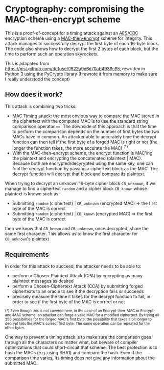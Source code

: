 # Cryptography: compromising the MAC-then-encrypt scheme

This is a proof-of-concept for a timing attack against an [AES/CBC](https://en.wikipedia.org/wiki/Block_cipher_mode_of_operation#Cipher_Block_Chaining_.28CBC.29) encryption scheme using a [MAC-then-encrypt](https://en.wikipedia.org/wiki/Authenticated_encryption#MAC-then-Encrypt_.28MtE.29) scheme for integrity. This attack manages to successfully decrypt the first byte of each 16-byte block. The code also shows how to decrypt the first 2 bytes of each block, but the time to perform such an operation skyrockets.

This is adapated from https://gist.github.com/defuse/0822a9c6d70ab4939c95, rewritten in Python 3 using the PyCrypto library (I rewrote it from memory to make sure I really understood the concept)

## How does it work?

This attack is combining two tricks:

- MAC Timing attack: the most obvious way to compare the MAC stored in the ciphertext with the computed MAC is to use the standard string comparison operator `==`. The downside of this approach is that the time to perform the comparison depends on the number of first bytes the two MACs have in common. An attacker able to accurately time the decrypt function can then tell if the first byte of a forged MAC is right or not (the longer the function takes, the more accurate the MAC) <sup>(*)</sup>
- With the MAC-then-encrypt scheme, the encrypt function is MAC'ing the plaintext and encrypting the concatenated (plaintext | MAC). Because both are encrypted/decyrypted using the same key, one can fool the decrypt function by passing a ciphertext block as the MAC. The decrypt function will decrypt that block and compare its plaintext.

When trying to decrypt an unknown 16-byte cipher block `CB_unknown`, if we manage to find a ciphertext `random` and a cipher block `CB_known` whose plaintext is known such as:

- Submitting `random` (ciphertext) | `CB_unknown` (encrypted MAC) => the first byte of the MAC is correct
- Submitting `random` (ciphertext) | `CB_known` (encrypted MAC) => the first byte of the MAC is correct

then we know that `CB_known` and `CB_unknown`, once decrypted, share the same first character. This allows us to know the first character for `CB_unknown`'s plaintext

## Requirements

In order for this attack to succeed, the attacker needs to be able to:

- perform a Chosen-Plaintext Attack (CPA) by encrypting as many plaintext messages as desired
- perform a Chosen-Ciphertext Attack (CCA) by submitting forged ciphertexts to an oracle to see if the decryption fails or succeeds
- precisely measure the time it takes for the decrypt function to fail, in order to see if the first byte of the MAC is correct or not


<sup>(*) Even though this is not covered here, in the case of an Encrypt-then-MAC or Encrypt-and-MAC scheme, an attacker can forge a valid MAC for a modified ciphertext. By trying all 256 possibilities for the forged MAC's first byte, the possibility that takes a bit longer to decrypt tells the MAC's correct first byte. The same operation can be repeated for the other bytes.

One way to prevent a timing attack is to make sure the comparison goes through all the characters no matter what, but beware of compiler optimizations that could short-circuit that scheme. The best protection is to hash the MACs (e.g. using SHA1) and compare the hash. Even if the comparison time varies, its timing does not give any information about the submitted MAC.</sup>
